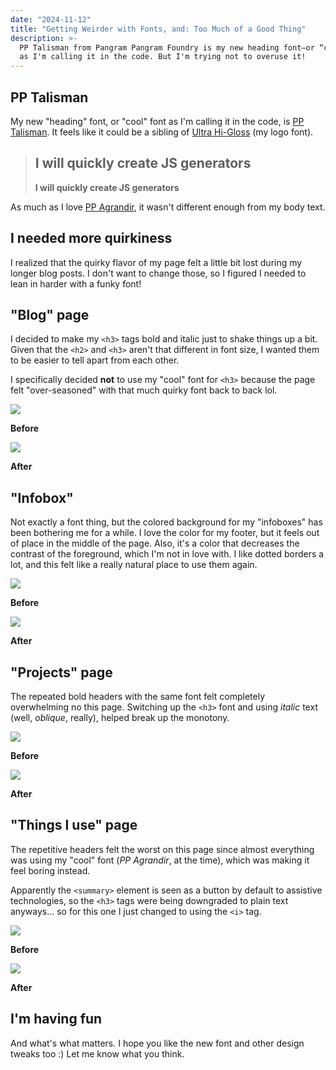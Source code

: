 ```yaml
---
date: "2024-11-12"
title: "Getting Weirder with Fonts, and: Too Much of a Good Thing"
description: >-
  PP Talisman from Pangram Pangram Foundry is my new heading font—or “cool font”
  as I'm calling it in the code. But I'm trying not to overuse it!
---
```


## PP Talisman

My new "heading" font, or "cool" font as I'm calling it in the code, is
[PP Talisman](https://pangrampangram.com/products/talisman). It feels like it
could be a sibling of
[Ultra Hi-Gloss](https://itemlabel.com/products/ultra-hi-gloss-font) (my logo
font).

> ## I will quickly create JS generators
>
> **I will quickly create JS generators**

As much as I love [PP Agrandir](https://pangrampangram.com/products/agrandir),
it wasn't different enough from my body text.

## I needed more quirkiness

I realized that the quirky flavor of my page felt a little bit lost during my
longer blog posts. I don't want to change those, so I figured I needed to lean
in harder with a funky font!

## "Blog" page

I decided to make my `<h3>` tags bold and italic just to shake things up a bit.
Given that the `<h2>` and `<h3>` aren't that different in font size, I wanted
them to be easier to tell apart from each other.

I specifically decided **not** to use my "cool" font for `<h3>` because the page
felt "over-seasoned" with that much quirky font back to back lol.

![](blog-before.webp)

**Before**

![](blog-after.webp)

**After**

## "Infobox"

Not exactly a font thing, but the colored background for my "infoboxes" has been
bothering me for a while. I love the color for my footer, but it feels out of
place in the middle of the page. Also, it's a color that decreases the contrast
of the foreground, which I'm not in love with. I like dotted borders a lot, and
this felt like a really natural place to use them again.

![](info-before.webp)

**Before**

![](info-after.webp)

**After**

## "Projects" page

The repeated bold headers with the same font felt completely overwhelming no
this page. Switching up the `<h3>` font and using _italic_ text (well,
_oblique_, really), helped break up the monotony.

![](projects-before.webp)

**Before**

![](projects-after.webp)

**After**

## "Things I use" page

The repetitive headers felt the worst on this page since almost everything was
using my "cool" font (_PP Agrandir_, at the time), which was making it feel
boring instead.

Apparently the `<summary>` element is seen as a button by default to assistive
technologies, so the `<h3>` tags were being downgraded to plain text anyways...
so for this one I just changed to using the `<i>` tag.

![](uses-before.webp)

**Before**

![](uses-after.webp)

**After**

## I'm having fun

And what's what matters. I hope you like the new font and other design tweaks
too :) Let me know what you think.
